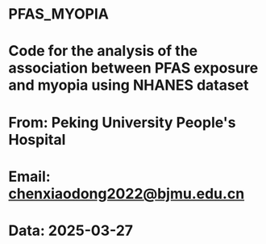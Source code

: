 # PFAS_MYOPIA
# Code for the analysis of the association between PFAS exposure and myopia using NHANES dataset

# From: Peking University People's Hospital
# Email: chenxiaodong2022@bjmu.edu.cn
# Data: 2025-03-27

